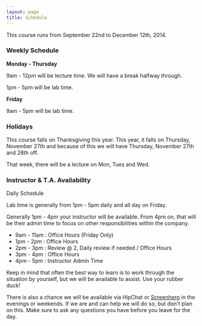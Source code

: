 ```yaml
---
layout: page
title: Schedule
---
```


This course runs from September 22nd to December 12th, 2014.

### Weekly Schedule

__Monday - Thursday__

9am - 12pm will be lecture time. We will have a break halfway through.

1pm - 5pm will be lab time.

__Friday__

9am - 5pm will be lab time.

### Holidays

This course falls on Thanksgiving this year. This year, it falls on Thursday, November 27th and because of this we will have Thursday, November 27th and 28th off.

That week, there will be a lecture on Mon, Tues and Wed.

### Instructor & T.A. Availability

Daily Schedule

Lab time is generally from 1pm - 5pm daily and all day on Friday.

Generally 1pm - 4pm your instructor will be available. From 4pm on, that will be their admin time to focus on other responsibilities within the company.

* 9am - 11am : Office Hours (Friday Only)
* 1pm - 2pm : Office Hours
* 2pm - 3pm : Review @ 2, Daily review if needed / Office Hours
* 3pm - 4pm : Office Hours
* 4pm - 5pm : Instructor Admin Time

Keep in mind that often the best way to learn is to work through the situation by yourself, but we will be available to assist. Use your rubber duck!

There is also a chance we will be available via HipChat or [Screenhero](http://screenhero.com/) in the evenings or weekends. If we are and can help we will do so, but don't plan on this. Make sure to ask any questions you have before you leave for the day.
